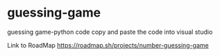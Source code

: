 # guessing-game
guessing game-python code
copy and paste the code into visual studio

Link to RoadMap
https://roadmap.sh/projects/number-guessing-game
